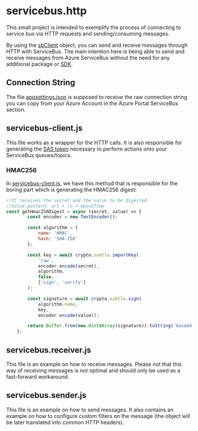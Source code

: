 # servicebus.http
This small project is intended to exemplify the process of connecting to service bus via HTTP requests and sending/consuming messages.

By using the [sbClient](./sbClient.js) object, you can send and receive messages through HTTP with ServiceBus.
The main intention here is being able to send and receive messages from Azure ServiceBus without the need for any additional package or [SDK](https://github.com/Azure/azure-sdk-for-js).

## Connection String
The file [appsettings.json](./appsettings.json) is supposed to receive the raw connection string you can copy from your Azure Account in the Azure Portal ServiceBus section.

## servicebus-client.js

This file works as a wrapper for the HTTP calls.
It is also responsible for generating the [SAS token](https://learn.microsoft.com/en-us/azure/service-bus-messaging/service-bus-sas) necessary to perform actions onto your ServiceBus queues/topics.

### HMAC256

In [servicebus-client.js](./servicebus-client.js), we have this method that is responsible for the boring part which is generating the HMAC256 digest:

```js
//It receives the secret and the value to be digested
//Value pattern: uri + \n + epochTime
const getHmac256Digest = async (secret, value) => {
        const encoder = new TextEncoder();

        const algorithm = {
            name: 'HMAC',
            hash: 'SHA-256'
        };

        const key = await crypto.subtle.importKey(
            'raw',
            encoder.encode(secret),
            algorithm,
            false,
            ['sign', 'verify']
        );

        const signature = await crypto.subtle.sign(
            algorithm.name,
            key,
            encoder.encode(value));

        return Buffer.from(new Uint8Array(signature)).toString('base64');
    };
```

## servicebus.receiver.js

This file is an example on how to receive messages. Please not that this way of receiving messages is not optimal and should only be used as a fast-forward workaround.

## servicebus.sender.js

This file is an example on how to send messages.
It also contains an example on how to configure custom filters on the message (the object will be later translated into common HTTP headers).